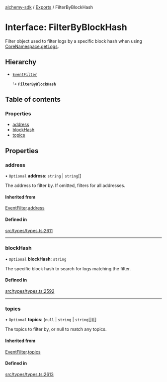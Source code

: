 [alchemy-sdk](../README.md) / [Exports](../modules.md) / FilterByBlockHash

# Interface: FilterByBlockHash

Filter object used to filter logs by a specific block hash when using
[CoreNamespace.getLogs](../classes/CoreNamespace.md#getlogs).

## Hierarchy

- [`EventFilter`](EventFilter.md)

  ↳ **`FilterByBlockHash`**

## Table of contents

### Properties

- [address](FilterByBlockHash.md#address)
- [blockHash](FilterByBlockHash.md#blockhash)
- [topics](FilterByBlockHash.md#topics)

## Properties

### address

• `Optional` **address**: `string` \| `string`[]

The address to filter by. If omitted, filters for all addresses.

#### Inherited from

[EventFilter](EventFilter.md).[address](EventFilter.md#address)

#### Defined in

[src/types/types.ts:2611](https://github.com/alchemyplatform/alchemy-sdk-js/blob/46e9716/src/types/types.ts#L2611)

___

### blockHash

• `Optional` **blockHash**: `string`

The specific block hash to search for logs matching the filter.

#### Defined in

[src/types/types.ts:2592](https://github.com/alchemyplatform/alchemy-sdk-js/blob/46e9716/src/types/types.ts#L2592)

___

### topics

• `Optional` **topics**: (``null`` \| `string` \| `string`[])[]

The topics to filter by, or null to match any topics.

#### Inherited from

[EventFilter](EventFilter.md).[topics](EventFilter.md#topics)

#### Defined in

[src/types/types.ts:2613](https://github.com/alchemyplatform/alchemy-sdk-js/blob/46e9716/src/types/types.ts#L2613)
